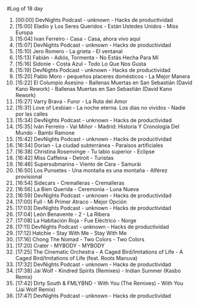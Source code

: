 #Log of 18 day

1. [00:00] DevNights Podcast - unknown - Hacks de productividad
1. [15:00] Eladio y Los Seres Queridos - Están Ustedes Unidos - Miss Europa
1. [15:04] Ivan Ferreiro - Casa - Casa, ahora vivo aquí
1. [15:07] DevNights Podcast - unknown - Hacks de productividad
1. [15:10] Jero Romero - La grieta - El ventanal
1. [15:13] Fabián - Adiós, Tormenta - No Estás Hecha Para Mí
1. [15:16] Sidonie - Costa Azul - Todo Lo Que Nos Gusta
1. [15:19] DevNights Podcast - unknown - Hacks de productividad
1. [15:20] Pablo Moro - pequeños placeres domésticos - La Mejor Manera
1. [15:22] El Columpio Asesino - Ballenas Muertas en San Sebastián (David Kano Rework) - Ballenas Muertas en San Sebastián (David Kano Rework)
1. [15:27] Varry Brava - Furor - La Ruta del Amor
1. [15:31] Love of Lesbian - La noche eterna. Los días no vividos - Nadie por las calles
1. [15:34] DevNights Podcast - unknown - Hacks de productividad
1. [15:35] Iván Ferreiro - Val Miñor - Madrid: Historía Y Cronología Del Mundo - Bambi Ramone
1. [15:42] DevNights Podcast - unknown - Hacks de productividad
1. [16:34] Dorian - La ciudad subterránea - Paraísos artificiales
1. [16:38] Christina Rosenvinge - Tu labio superior - Eclipse
1. [16:42] Miss Caffeina - Detroit - Turistas
1. [16:46] Supersubmarina - Viento de Cara - Samurái
1. [16:50] Los Punsetes - Una montaña es una montaña - Alférez provisional
1. [16:54] Sidecars - Cremalleras - Cremalleras
1. [16:56] La Bien Querida - Ceremonia - Luna Nueva
1. [16:59] DevNights Podcast - unknown - Hacks de productividad
1. [17:00] Full - Mi Primer Atraco - Mejor Opción
1. [17:03] DevNights Podcast - unknown - Hacks de productividad
1. [17:04] León Benavente - 2 - La Ribera
1. [17:08] La Habitación Roja - Fue Eléctrico - Norge
1. [17:11] DevNights Podcast - unknown - Hacks de productividad
1. [17:12] Hatchie - Stay With Me - Stay With Me
1. [17:16] Chong The Nomad - Two Colors - Two Colors
1. [17:20] Crater - MYBODY - MYBODY
1. [17:25] The Cinematic Orchestra - A Caged Bird/Imitations of Life - A Caged Bird/Imitations of Life (feat. Roots Manuva)
1. [17:32] DevNights Podcast - unknown - Hacks de productividad
1. [17:38] Jai Wolf - Kindred Spirits (Remixes) - Indian Summer (Kasbo Remix)
1. [17:42] Dirty South & FMLYBND - With You (The Remixes) - With You (Jai Wolf Remix)
1. [17:47] DevNights Podcast - unknown - Hacks de productividad
